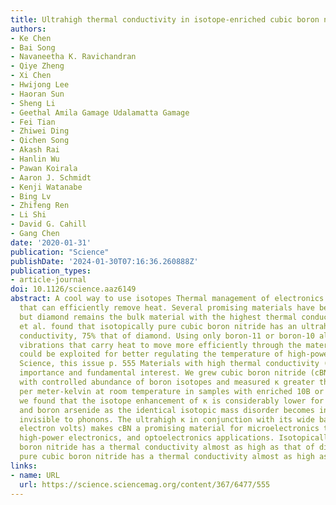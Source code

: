 ```yaml
---
title: Ultrahigh thermal conductivity in isotope-enriched cubic boron nitride
authors:
- Ke Chen
- Bai Song
- Navaneetha K. Ravichandran
- Qiye Zheng
- Xi Chen
- Hwijong Lee
- Haoran Sun
- Sheng Li
- Geethal Amila Gamage Udalamatta Gamage
- Fei Tian
- Zhiwei Ding
- Qichen Song
- Akash Rai
- Hanlin Wu
- Pawan Koirala
- Aaron J. Schmidt
- Kenji Watanabe
- Bing Lv
- Zhifeng Ren
- Li Shi
- David G. Cahill
- Gang Chen
date: '2020-01-31'
publication: "Science"
publishDate: '2024-01-30T07:16:36.260888Z'
publication_types:
- article-journal
doi: 10.1126/science.aaz6149
abstract: A cool way to use isotopes Thermal management of electronics requires materials
  that can efficiently remove heat. Several promising materials have been found recently,
  but diamond remains the bulk material with the highest thermal conductivity. Chen
  et al. found that isotopically pure cubic boron nitride has an ultrahigh thermal
  conductivity, 75% that of diamond. Using only boron-11 or boron-10 allows the crystal
  vibrations that carry heat to move more efficiently through the material. This property
  could be exploited for better regulating the temperature of high-power devices.
  Science, this issue p. 555 Materials with high thermal conductivity (κ) are of technological
  importance and fundamental interest. We grew cubic boron nitride (cBN) crystals
  with controlled abundance of boron isotopes and measured κ greater than 1600 watts
  per meter-kelvin at room temperature in samples with enriched 10B or 11B. In comparison,
  we found that the isotope enhancement of κ is considerably lower for boron phosphide
  and boron arsenide as the identical isotopic mass disorder becomes increasingly
  invisible to phonons. The ultrahigh κ in conjunction with its wide bandgap (6.2
  electron volts) makes cBN a promising material for microelectronics thermal management,
  high-power electronics, and optoelectronics applications. Isotopically pure cubic
  boron nitride has a thermal conductivity almost as high as that of diamond. Isotopically
  pure cubic boron nitride has a thermal conductivity almost as high as that of diamond.
links:
- name: URL
  url: https://science.sciencemag.org/content/367/6477/555
---
```

